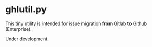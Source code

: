 # ghlutil.py

This tiny utility is intended for issue migration **from** Gitlab **to** Github (Enterprise).

Under development.




